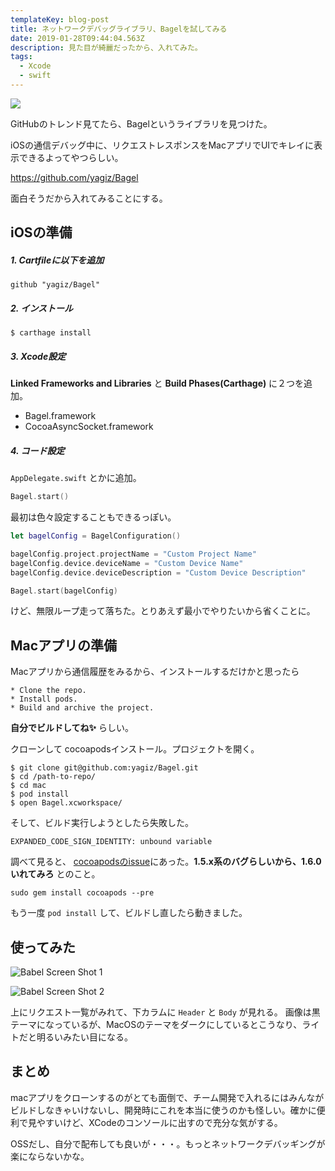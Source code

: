 ```yaml
---
templateKey: blog-post
title: ネットワークデバッグライブラリ、Bagelを試してみる
date: 2019-01-28T09:44:04.563Z
description: 見た目が綺麗だったから、入れてみた。
tags:
  - Xcode
  - swift
---
```

![](/img/bagel.png)

GitHubのトレンド見てたら、Bagelというライブラリを見つけた。

iOSの通信デバッグ中に、リクエストレスポンスをMacアプリでUIでキレイに表示できるよってやつらしい。

https://github.com/yagiz/Bagel

面白そうだから入れてみることにする。

## iOSの準備

##### 1. Cartfileに以下を追加

```
github "yagiz/Bagel"
```

##### 2. インストール

```shell
$ carthage install
```

##### 3. Xcode設定

**Linked Frameworks and Libraries** と **Build Phases(Carthage)** に２つを追加。

* Bagel.framework
* CocoaAsyncSocket.framework 

##### 4. コード設定

`AppDelegate.swift` とかに追加。

```swift
Bagel.start()
```

最初は色々設定することもできるっぽい。

```swift
let bagelConfig = BagelConfiguration()

bagelConfig.project.projectName = "Custom Project Name"
bagelConfig.device.deviceName = "Custom Device Name"
bagelConfig.device.deviceDescription = "Custom Device Description"

Bagel.start(bagelConfig)
```

けど、無限ループ走って落ちた。とりあえず最小でやりたいから省くことに。

## Macアプリの準備

Macアプリから通信履歴をみるから、インストールするだけかと思ったら

```
* Clone the repo.
* Install pods.
* Build and archive the project.
```

 **自分でビルドしてね✨** らしい。

クローンして cocoapodsインストール。プロジェクトを開く。

```shell
$ git clone git@github.com:yagiz/Bagel.git
$ cd /path-to-repo/
$ cd mac
$ pod install
$ open Bagel.xcworkspace/
```

そして、ビルド実行しようとしたら失敗した。

`EXPANDED_CODE_SIGN_IDENTITY: unbound variable`

調べて見ると、 [cocoapodsのissue](https://github.com/CocoaPods/CocoaPods/issues/7708)にあった。**1.5.x系のバグらしいから、1.6.0いれてみろ** とのこと。

```
sudo gem install cocoapods --pre
```

もう一度 `pod install` して、ビルドし直したら動きました。

## 使ってみた

![Babel Screen Shot 1](/img/bagel_1.png "通信取得したときの様子:Body")

![Babel Screen Shot 2](/img/bagel_2.png "通信取得したときの様子:Headers")

上にリクエスト一覧がみれて、下カラムに `Header` と `Body` が見れる。
画像は黒テーマになっているが、MacOSのテーマをダークにしているとこうなり、ライトだと明るいみたい目になる。

## まとめ

macアプリをクローンするのがとても面倒で、チーム開発で入れるにはみんながビルドしなきゃいけないし、開発時にこれを本当に使うのかも怪しい。確かに便利で見やすいけど、XCodeのコンソールに出すので充分な気がする。

OSSだし、自分で配布しても良いが・・・。もっとネットワークデバッギングが楽にならないかな。
